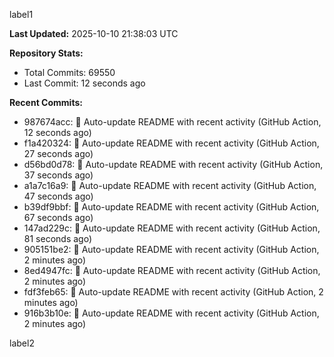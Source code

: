 
label1 
<!-- ACTIVITY_START -->
**Last Updated:** 2025-10-10 21:38:03 UTC

**Repository Stats:**
- Total Commits: 69550
- Last Commit: 12 seconds ago

**Recent Commits:**
- 987674acc: 🤖 Auto-update README with recent activity (GitHub Action, 12 seconds ago)
- f1a420324: 🤖 Auto-update README with recent activity (GitHub Action, 27 seconds ago)
- d56bd0d78: 🤖 Auto-update README with recent activity (GitHub Action, 37 seconds ago)
- a1a7c16a9: 🤖 Auto-update README with recent activity (GitHub Action, 47 seconds ago)
- b39df9bbf: 🤖 Auto-update README with recent activity (GitHub Action, 67 seconds ago)
- 147ad229c: 🤖 Auto-update README with recent activity (GitHub Action, 81 seconds ago)
- 905151be2: 🤖 Auto-update README with recent activity (GitHub Action, 2 minutes ago)
- 8ed4947fc: 🤖 Auto-update README with recent activity (GitHub Action, 2 minutes ago)
- fdf3feb65: 🤖 Auto-update README with recent activity (GitHub Action, 2 minutes ago)
- 916b3b10e: 🤖 Auto-update README with recent activity (GitHub Action, 2 minutes ago)
<!-- ACTIVITY_END -->

label2
